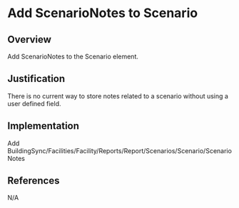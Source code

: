 # Add ScenarioNotes to Scenario

## Overview

Add ScenarioNotes to the Scenario element.

## Justification

There is no current way to store notes related to a scenario without using a user defined field.

## Implementation

Add BuildingSync/Facilities/Facility/Reports/Report/Scenarios/Scenario/ScenarioNotes

## References

N/A
